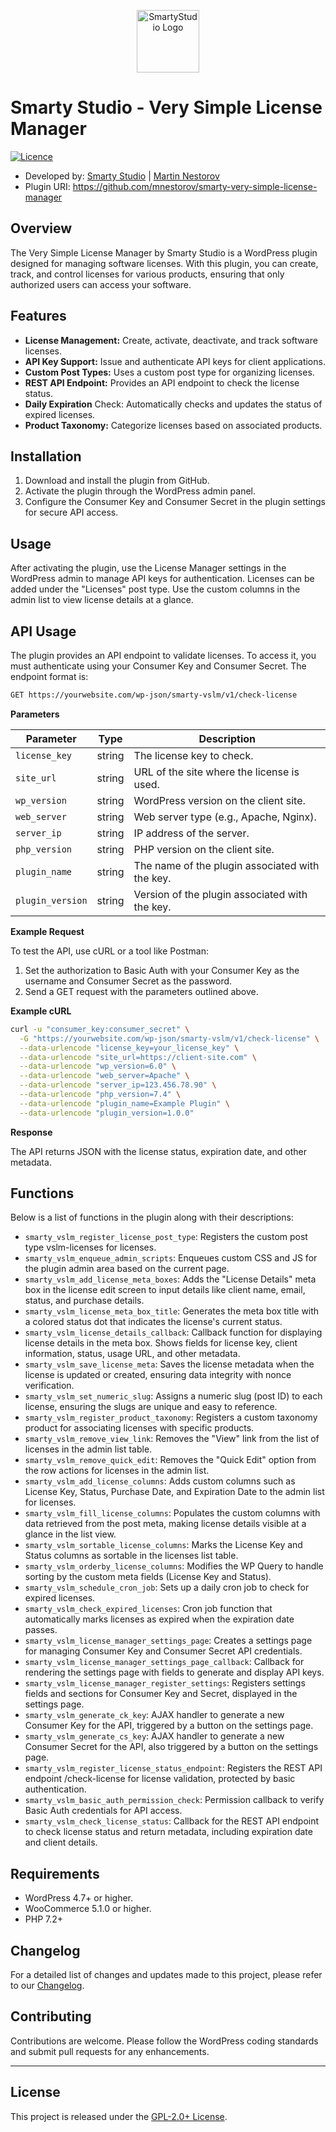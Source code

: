 <p align="center"><a href="https://smartystudio.net" target="_blank"><img src="https://smartystudio.net/wp-content/uploads/2023/06/smarty-green-logo-small.png" width="100" alt="SmartyStudio Logo"></a></p>

# Smarty Studio - Very Simple License Manager

[![Licence](https://img.shields.io/badge/LICENSE-GPL2.0+-blue)](./LICENSE)

- Developed by: [Smarty Studio](https://smartystudio.net) | [Martin Nestorov](https://github.com/mnestorov)
- Plugin URI: https://github.com/mnestorov/smarty-very-simple-license-manager

## Overview

The Very Simple License Manager by Smarty Studio is a WordPress plugin designed for managing software licenses. With this plugin, you can create, track, and control licenses for various products, ensuring that only authorized users can access your software.

## Features

- **License Management:** Create, activate, deactivate, and track software licenses.
- **API Key Support:** Issue and authenticate API keys for client applications.
- **Custom Post Types:** Uses a custom post type for organizing licenses.
- **REST API Endpoint:** Provides an API endpoint to check the license status.
- **Daily Expiration** Check: Automatically checks and updates the status of expired licenses.
- **Product Taxonomy:** Categorize licenses based on associated products.

## Installation

1. Download and install the plugin from GitHub.
2. Activate the plugin through the WordPress admin panel.
2. Configure the Consumer Key and Consumer Secret in the plugin settings for secure API access.

## Usage

After activating the plugin, use the License Manager settings in the WordPress admin to manage API keys for authentication. Licenses can be added under the "Licenses" post type. Use the custom columns in the admin list to view license details at a glance.

## API Usage

The plugin provides an API endpoint to validate licenses. To access it, you must authenticate using your Consumer Key and Consumer Secret. The endpoint format is:

```bash
GET https://yourwebsite.com/wp-json/smarty-vslm/v1/check-license
```

**Parameters**

| Parameter       |   Type   | Description                                      |
|-----------------|----------|--------------------------------------------------|
| `license_key`   |  string  | The license key to check.                        |
| `site_url`      |  string  | URL of the site where the license is used.       |
| `wp_version`    |  string  | WordPress version on the client site.            |
| `web_server`    |  string  | Web server type (e.g., Apache, Nginx).           |
| `server_ip`     |  string  | IP address of the server.                        |
| `php_version`   |  string  | PHP version on the client site.                  |
| `plugin_name`   |  string  | The name of the plugin associated with the key.  |
| `plugin_version`|  string  | Version of the plugin associated with the key.   |

**Example Request**

To test the API, use cURL or a tool like Postman:

1. Set the authorization to Basic Auth with your Consumer Key as the username and Consumer Secret as the password.
2. Send a GET request with the parameters outlined above.

**Example cURL**

```bash
curl -u "consumer_key:consumer_secret" \
  -G "https://yourwebsite.com/wp-json/smarty-vslm/v1/check-license" \
  --data-urlencode "license_key=your_license_key" \
  --data-urlencode "site_url=https://client-site.com" \
  --data-urlencode "wp_version=6.0" \
  --data-urlencode "web_server=Apache" \
  --data-urlencode "server_ip=123.456.78.90" \
  --data-urlencode "php_version=7.4" \
  --data-urlencode "plugin_name=Example Plugin" \
  --data-urlencode "plugin_version=1.0.0"
```

**Response**

The API returns JSON with the license status, expiration date, and other metadata.

## Functions

Below is a list of functions in the plugin along with their descriptions:

- `smarty_vslm_register_license_post_type`: Registers the custom post type vslm-licenses for licenses.
- `smarty_vslm_enqueue_admin_scripts`: Enqueues custom CSS and JS for the plugin admin area based on the current page.
- `smarty_vslm_add_license_meta_boxes`: Adds the "License Details" meta box in the license edit screen to input details like client name, email, status, and purchase details.
- `smarty_vslm_license_meta_box_title`: Generates the meta box title with a colored status dot that indicates the license's current status.
- `smarty_vslm_license_details_callback`: Callback function for displaying license details in the meta box. Shows fields for license key, client information, status, usage URL, and other metadata.
- `smarty_vslm_save_license_meta`: Saves the license metadata when the license is updated or created, ensuring data integrity with nonce verification.
- `smarty_vslm_set_numeric_slug`: Assigns a numeric slug (post ID) to each license, ensuring the slugs are unique and easy to reference.
- `smarty_vslm_register_product_taxonomy`: Registers a custom taxonomy product for associating licenses with specific products.
- `smarty_vslm_remove_view_link`: Removes the "View" link from the list of licenses in the admin list table.
- `smarty_vslm_remove_quick_edit`: Removes the "Quick Edit" option from the row actions for licenses in the admin list.
- `smarty_vslm_add_license_columns`: Adds custom columns such as License Key, Status, Purchase Date, and Expiration Date to the admin list for licenses.
- `smarty_vslm_fill_license_columns`: Populates the custom columns with data retrieved from the post meta, making license details visible at a glance in the list view.
- `smarty_vslm_sortable_license_columns`: Marks the License Key and Status columns as sortable in the licenses list table.
- `smarty_vslm_orderby_license_columns`: Modifies the WP Query to handle sorting by the custom meta fields (License Key and Status).
- `smarty_vslm_schedule_cron_job`: Sets up a daily cron job to check for expired licenses.
- `smarty_vslm_check_expired_licenses`: Cron job function that automatically marks licenses as expired when the expiration date passes.
- `smarty_vslm_license_manager_settings_page`: Creates a settings page for managing Consumer Key and Consumer Secret API credentials.
- `smarty_vslm_license_manager_settings_page_callback`: Callback for rendering the settings page with fields to generate and display API keys.
- `smarty_vslm_license_manager_register_settings`: Registers settings fields and sections for Consumer Key and Secret, displayed in the settings page.
- `smarty_vslm_generate_ck_key`: AJAX handler to generate a new Consumer Key for the API, triggered by a button on the settings page.
- `smarty_vslm_generate_cs_key`: AJAX handler to generate a new Consumer Secret for the API, also triggered by a button on the settings page.
- `smarty_vslm_register_license_status_endpoint`: Registers the REST API endpoint /check-license for license validation, protected by basic authentication.
- `smarty_vslm_basic_auth_permission_check`: Permission callback to verify Basic Auth credentials for API access.
- `smarty_vslm_check_license_status`: Callback for the REST API endpoint to check license status and return metadata, including expiration date and client details.

## Requirements

- WordPress 4.7+ or higher.
- WooCommerce 5.1.0 or higher.
- PHP 7.2+

## Changelog

For a detailed list of changes and updates made to this project, please refer to our [Changelog](./CHANGELOG.md).

## Contributing

Contributions are welcome. Please follow the WordPress coding standards and submit pull requests for any enhancements.

---

## License

This project is released under the [GPL-2.0+ License](http://www.gnu.org/licenses/gpl-2.0.txt).
